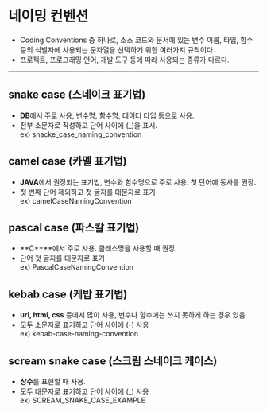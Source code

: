 # 네이밍 컨벤션    
- Coding Conventions 중 하나로, 소스 코드와 문서에 있는 변수 이름, 타입, 함수 등의 식별자에 사용되는 문자열을 선택하기 위한 여러가지 규칙이다.
- 프로젝트, 프로그래밍 언어, 개발 도구 등에 따라 사용되는 종류가 다르다.
---------------------------------------
## snake case (스네이크 표기법)
- **DB**에서 주로 사용, 변수명, 함수명, 데이터 타입 등으로 사용.
- 전부 소문자로 작성하고 단어 사이에 (_)을 표시.    
ex) snacke_case_naming_convention

## camel case (카멜 표기법)
- **JAVA**에서 권장되는 표기법, 변수와 함수명으로 주로 사용. 첫 단어에 동사를 권장.
- 첫 번째 단어 제외하고 첫 글자를 대문자로 표기    
ex) camelCaseNamingConvention

## pascal case (파스칼 표기법)
- **C++**에서 주로 사용. 클래스명을 사용할 때 권장.
- 단어 첫 글자를 대문자로 표기    
ex) PascalCaseNamingConvention

## kebab case (케밥 표기법)
- **url, html, css** 등에서 많이 사용, 변수나 함수에는 쓰지 못하게 하는 경우 있음.
- 모두 소문자로 표기하고 단어 사이에 (-) 사용    
ex) kebab-case-naming-convention

## scream snake case (스크림 스네이크 케이스)
- **상수**를 표현할 때 사용.
- 모두 대문자로 표기하고 단어 사이에 (_) 사용    
ex) SCREAM_SNAKE_CASE_EXAMPLE
